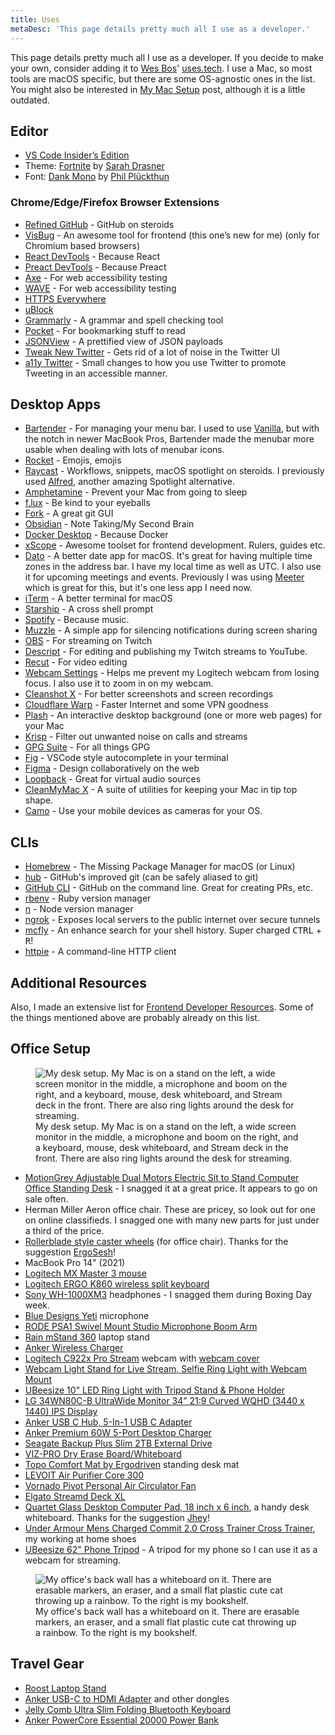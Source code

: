 ```yaml
---
title: Uses
metaDesc: 'This page details pretty much all I use as a developer.'
---
```


This page details pretty much all I use as a developer. If you decide to make your own, consider adding it to [Wes Bos](https://twitter.com/wesbos)' [uses.tech](https://uses.tech).
I use a Mac, so most tools are macOS specific, but there are some OS-agnostic ones in the list. You might also be interested in [My Mac Setup](https://www.iamdeveloper.com/posts/my-mac-setup-2m05/) post, although it is a little outdated.

## Editor

- [VS Code Insider’s Edition](https://code.visualstudio.com/insiders/)
- Theme: [Fortnite](https://marketplace.visualstudio.com/items?itemName=sdras.fortnite-vscode-theme) by [Sarah Drasner](https://twitter.com/sarah_edo)
- Font: [Dank Mono](https://dank.sh) by [Phil Plückthun](https://twitter.com/_philpl)

### Chrome/Edge/Firefox Browser Extensions

- [Refined GitHub](https://chrome.google.com/webstore/detail/refined-github/hlepfoohegkhhmjieoechaddaejaokhf) - GitHub on steroids
- [VisBug](https://chrome.google.com/webstore/detail/visbug/cdockenadnadldjbbgcallicgledbeoc?hl=en) - An awesome tool for frontend (this one’s new for me) (only for Chromium based browsers)
- [React DevTools](https://chrome.google.com/webstore/detail/react-developer-tools/fmkadmapgofadopljbjfkapdkoienihi?hl=en) - Because React
- [Preact DevTools](https://preactjs.github.io/preact-devtools/) - Because Preact
- [Axe](https://chrome.google.com/webstore/detail/axe-web-accessibility-tes/lhdoppojpmngadmnindnejefpokejbdd) - For web accessibility testing
- [WAVE](https://wave.webaim.org/extension/) - For web accessibility testing
- [HTTPS Everywhere](https://www.eff.org/https-everywhere)
- [uBlock](https://ublock.org/)
- [Grammarly](https://grammarly.com/) - A grammar and spell checking tool
- [Pocket](https://getpocket.com/) - For bookmarking stuff to read
- [JSONView](https://chrome.google.com/webstore/detail/jsonview/chklaanhfefbnpoihckbnefhakgolnmc) - A prettified view of JSON payloads
- [Tweak New Twitter](https://github.com/insin/tweak-new-twitter/) - Gets rid of a lot of noise in the Twitter UI
- [a11y Twitter](https://github.com/nickytonline/a11y-twitter) - Small changes to how you use Twitter to promote Tweeting in an accessible manner.

## Desktop Apps

- [Bartender](https://www.macbartender.com) - For managing your menu bar. I used to use [Vanilla](https://matthewpalmer.net/vanilla/), but with the notch in newer MacBook Pros, Bartender made the menubar more usable when dealing with lots of menubar icons.
- [Rocket](https://matthewpalmer.net/rocket/) - Emojis, emojis
- [Raycast](https://raycast.com) - Workflows, snippets, macOS spotlight on steroids. I previously used [Alfred](https://www.alfredapp.com/), another amazing Spotlight alternative.
- [Amphetamine](https://apps.apple.com/us/app/amphetamine/id937984704?mt=12) - Prevent your Mac from going to sleep
- [f.lux](https://justgetflux.com/) - Be kind to your eyeballs
- [Fork](https://git-fork.com/) - A great git GUI
- [Obsidian](https://obsidian.md) - Note Taking/My Second Brain
- [Docker Desktop](https://www.docker.com/products/docker-desktop) - Because Docker
- [xScope](https://xscope.app) - Awesome toolset for frontend development. Rulers, guides etc.
- [Dato](https://sindresorhus.com/dato) - A better date app for macOS. It's great for having multiple time zones in the address bar. I have my local time as well as UTC. I also use it for upcoming meetings and events. Previously I was using [Meeter](https://trymeeter.com) which is great for this, but it's one less app I need now.
- [iTerm](https://iterm2.com/) - A better terminal for macOS
- [Starship](https://starship.rs/) - A cross shell prompt
- [Spotify](https://www.spotify.com/us/download/) - Because music.
- [Muzzle](https://muzzleapp.com/) - A simple app for silencing notifications during screen sharing
- [OBS](https://obsproject.com/download) - For streaming on Twitch
- [Descript](https://www.descript.com/) - For editing and publishing my Twitch streams to YouTube.
- [Recut](https://getrecut.com/) - For video editing
- [Webcam Settings](https://apps.apple.com/us/app/webcam-settings/id533696630) - Helps me prevent my Logitech webcam from losing focus. I also use it to zoom in on my webcam.
- [Cleanshot X](https://cleanshot.com/) - For better screenshots and screen recordings
- [Cloudflare Warp](https://blog.cloudflare.com/1111-warp-better-vpn/) - Faster Internet and some VPN goodness
- [Plash](https://apps.apple.com/us/app/plash/id1494023538) - An interactive desktop background (one or more web pages) for your Mac
- [Krisp](https://krisp.ai/) - Filter out unwanted noise on calls and streams
- [GPG Suite](https://gpgtools.org/) - For all things GPG
- [Fig](https://fig.io) - VSCode style autocomplete in your terminal
- [Figma](https://www.figma.com/) - Design collaboratively on the web
- [Loopback](https://rogueamoeba.com/loopback/) - Great for virtual audio sources
- [CleanMyMac X](https://macpaw.com/cleanmymac) - A suite of utilities for keeping your Mac in tip top shape.
- [Camo](https://reincubate.com/camo/) - Use your mobile devices as cameras for your OS.

## CLIs

- [Homebrew](https://brew.sh) - The Missing Package Manager for macOS (or Linux)
- [hub](https://github.com/github/hub) - GitHub's improved git (can be safely aliased to git)
- [GitHub CLI](https://github.com/cli/cli) - GitHub on the command line. Great for creating PRs, etc.
- [rbenv](https://github.com/rbenv/rbenv) - Ruby version manager
- [n](https://github.com/tj/n) - Node version manager
- [ngrok](https://ngrok.com/) - Exposes local servers to the public internet over secure tunnels
- [mcfly](https://github.com/cantino/mcfly) - An enhance search for your shell history. Super charged <kbd>CTRL</kbd> + <kbd>R</kbd>!
- [httpie](https://github.com/httpie/httpie) - A command-line HTTP client

## Additional Resources

Also, I made an extensive list for [Frontend Developer Resources](https://www.iamdeveloper.com/posts/frontend-developer-resources-246j/). Some of the things mentioned above are probably already on this list.

## Office Setup

<figure>
<img sizes="(min-width: 30em) 28em, 100vw"
  srcset="https://res.cloudinary.com/nickytonline/image/upload/f_auto,q_70,w_256/v1654355126/my%20website/office/desk-setup_deurmi.jpg 256w,
          https://res.cloudinary.com/nickytonline/image/upload/f_auto,q_70,w_512/v1654355126/my%20website/office/desk-setup_deurmi.jpg 512w,
          https://res.cloudinary.com/nickytonline/image/upload/f_auto,q_70,w_768/v1654355126/my%20website/office/desk-setup_deurmi.jpg 768w,
          https://res.cloudinary.com/nickytonline/image/upload/f_auto,q_70,w_1024/v1654355126/my%20website/office/desk-setup_deurmi.jpg 1024w,
          https://res.cloudinary.com/nickytonline/image/upload/f_auto,q_70,w_1280/v1654355126/my%20website/office/desk-setup_deurmi.jpg 1280w"
src="https://res.cloudinary.com/nickytonline/image/upload/f_auto,q_70,w_512/v1654355126/my%20website/office/desk-setup_deurmi.jpg"
alt="My desk setup. My Mac is on a stand on the left, a wide screen monitor in the middle, a microphone and boom on the right, and a keyboard, mouse, desk whiteboard, and Stream deck in the front. There are also ring lights around the desk for streaming." />
<figcaption>My desk setup. My Mac is on a stand on the left, a wide screen monitor in the middle, a microphone and boom on the right, and a keyboard, mouse, desk whiteboard, and Stream deck in the front. There are also ring lights around the desk for streaming.</figcaption>
</figure>

- [MotionGrey Adjustable Dual Motors Electric Sit to Stand Computer Office Standing Desk](https://motiongrey.com/products/copy-of-motion-series-standing-desk-with-table-top?variant=39702825730141) - I snagged it at a great price. It appears to go on sale often.
- Herman Miller Aeron office chair. These are pricey, so look out for one on online classifieds. I snagged one with many new parts for just under a third of the price.
- [Rollerblade style caster wheels](https://www.amazon.ca/gp/product/B06Y4BJ66G) (for office chair). Thanks for the suggestion [ErgoSesh](https://www.ergosesh.com/)!
- MacBook Pro 14" (2021)
- [Logitech MX Master 3 mouse](https://www.logitech.com/en-ca/products/mice/mx-master-3.910-005647.html)
- [Logitech ERGO K860 wireless split keyboard](https://www.logitech.com/en-ca/products/keyboards/k860-split-ergonomic.920-009166.html)
- [Sony WH-1000XM3](https://www.sony.ca/en/electronics/headband-headphones/wh-1000xm3) headphones - I snagged them during Boxing Day week.
- [Blue Designs Yeti](https://www.bluedesigns.com/products/yeti/) microphone
- [RODE PSA1 Swivel Mount Studio Microphone Boom Arm](https://www.amazon.ca/gp/product/B001D7UYBO)
- [Rain mStand 360](https://www.raindesigninc.com/mstand360.html) laptop stand
- [Anker Wireless Charger](https://www.amazon.ca/gp/product/B07THL8PP1)
- [Logitech C922x Pro Stream](https://www.amazon.ca/gp/product/B01LXCDPPK/) webcam with [webcam cover](https://www.amazon.ca/gp/product/B0748FZX99/)
- [Webcam Light Stand for Live Stream, Selfie Ring Light with Webcam Mount](https://www.amazon.ca/gp/product/B07G379ZBH)
- [UBeesize 10" LED Ring Light with Tripod Stand & Phone Holder](https://www.amazon.ca/gp/product/B0822GQR3Z)
- [LG 34WN80C-B UltraWide Monitor 34” 21:9 Curved WQHD (3440 x 1440) IPS Display](https://www.amazon.ca/gp/product/B07YGZ7C1K)
- [Anker USB C Hub, 5-In-1 USB C Adapter](https://www.amazon.ca/gp/product/B071G83L1J)
- [Anker Premium 60W 5-Port Desktop Charger](https://www.amazon.ca/gp/product/B072K5ZJXF)
- [Seagate Backup Plus Slim 2TB External Drive](https://www.amazon.ca/gp/product/B00FRHTTIA)
- [VIZ-PRO Dry Erase Board/Whiteboard](https://www.amazon.ca/gp/product/B01461WT9S)
- [Topo Comfort Mat by Ergodriven](https://www.amazon.ca/gp/product/B00V3TO9HW/) standing desk mat
- [LEVOIT Air Purifier Core 300](https://www.amazon.ca/gp/product/B07S3D4MRJ/ref=ppx_yo_dt_b_asin_title_o08_s00?ie=UTF8&psc=1)
- [Vornado Pivot Personal Air Circulator Fan](https://www.amazon.ca/gp/product/B01NAYWFLL/)
- [Elgato Streamd Deck XL](https://www.elgato.com/en/stream-deck-xl)
- [Quartet Glass Desktop Computer Pad, 18 inch x 6 inch](https://www.amazon.ca/gp/product/B01M2DADUX), a handy desk whiteboard. Thanks for the suggestion [Jhey](https://jhey.dev)!
- [Under Armour Mens Charged Commit 2.0 Cross Trainer Cross Trainer](https://www.amazon.ca/gp/product/B07HKTJN5F/), my working at home shoes
- [UBeesize 62" Phone Tripod](https://www.amazon.ca/gp/product/B09PNDZR9L/) - A tripod for my phone so I can use it as a webcam for streaming.

<figure>
<img sizes="(min-width: 30em) 28em, 100vw"
  srcset="https://res.cloudinary.com/nickytonline/image/upload/f_auto,q_70,w_256/v1654355125/my%20website/office/back-of-office_hxqm2k.jpg 256w,
          https://res.cloudinary.com/nickytonline/image/upload/f_auto,q_70,w_512/v1654355125/my%20website/office/back-of-office_hxqm2k.jpg 512w,
          https://res.cloudinary.com/nickytonline/image/upload/f_auto,q_70,w_768/v1654355125/my%20website/office/back-of-office_hxqm2k.jpg 768w,
          https://res.cloudinary.com/nickytonline/image/upload/f_auto,q_70,w_1024/v1654355125/my%20website/office/back-of-office_hxqm2k.jpg 1024w,
          https://res.cloudinary.com/nickytonline/image/upload/f_auto,q_70,w_1280/v1654355125/my%20website/office/back-of-office_hxqm2k.jpg 1280w"
src="https://res.cloudinary.com/nickytonline/image/upload/f_auto,q_70,w_512/v1654355125/my%20website/office/back-of-office_hxqm2k.jpg"
alt="My office's back wall has a whiteboard on it. There are erasable markers, an eraser, and a small flat plastic cute cat throwing up a rainbow. To the right is my bookshelf." />
<figcaption>My office's back wall has a whiteboard on it. There are erasable markers, an eraser, and a small flat plastic cute cat throwing up a rainbow. To the right is my bookshelf.</figcaption>
</figure>

## Travel Gear

- [Roost Laptop Stand](https://www.therooststand.com/collections/roost-laptop-stand/products/roost-laptop-stand?variant=31619419570237)
- [Anker USB-C to HDMI Adapter](http://amazon.ca/gp/product/B01MYUCWOK) and other dongles
- [Jelly Comb Ultra Slim Folding Bluetooth Keyboard](https://www.amazon.ca/gp/product/B07YYTHMCG)
- [Anker PowerCore Essential 20000 Power Bank](https://www.amazon.ca/gp/product/B07S829LBX)
